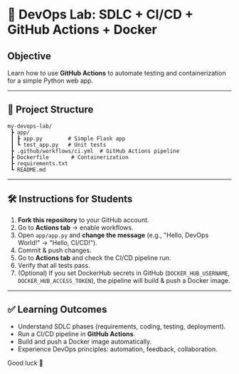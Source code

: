 # 🚀 DevOps Lab: SDLC + CI/CD + GitHub Actions + Docker

## Objective
Learn how to use **GitHub Actions** to automate testing and containerization for a simple Python web app.

---

## 📂 Project Structure
```
my-devops-lab/
 ┣ app/
 ┃ ┣ app.py        # Simple Flask app
 ┃ ┗ test_app.py   # Unit tests
 ┣ .github/workflows/ci.yml  # GitHub Actions pipeline
 ┣ Dockerfile       # Containerization
 ┣ requirements.txt
 ┗ README.md
```

---

## 🛠 Instructions for Students
1. **Fork this repository** to your GitHub account.  
2. Go to **Actions tab** → enable workflows.  
3. Open `app/app.py` and **change the message** (e.g., "Hello, DevOps World!" → "Hello, CI/CD!").  
4. Commit & push changes.  
5. Go to **Actions tab** and check the CI/CD pipeline run.  
6. Verify that all tests pass.  
7. (Optional) If you set DockerHub secrets in GitHub (`DOCKER_HUB_USERNAME`, `DOCKER_HUB_ACCESS_TOKEN`), the pipeline will build & push a Docker image.  

---

## ✅ Learning Outcomes
- Understand SDLC phases (requirements, coding, testing, deployment).  
- Run a CI/CD pipeline in **GitHub Actions**.  
- Build and push a Docker image automatically.  
- Experience DevOps principles: automation, feedback, collaboration.  

Good luck 🎯
